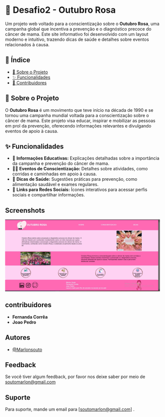 # 🌸 Desafio2 - Outubro Rosa

Um projeto web voltado para a conscientização sobre o **Outubro Rosa**, uma campanha global que incentiva a prevenção e o diagnóstico precoce do câncer de mama. Este site informativo foi desenvolvido com um layout moderno e intuitivo, trazendo dicas de saúde e detalhes sobre eventos relacionados à causa. 

## 📑 Índice
- [📖 Sobre o Projeto](#-sobre-o-projeto)
- [✨ Funcionalidades](#-funcionalidades)
- [👥 Contribuidores](#-contribuidores)


## 📖 Sobre o Projeto

O **Outubro Rosa** é um movimento que teve início na década de 1990 e se tornou uma campanha mundial voltada para a conscientização sobre o câncer de mama. Este projeto visa educar, inspirar e mobilizar as pessoas em prol da prevenção, oferecendo informações relevantes e divulgando eventos de apoio à causa.

## ✨ Funcionalidades

- 📝 **Informações Educativas:** Explicações detalhadas sobre a importância da campanha e prevenção do câncer de mama.
- 🏃‍♀️ **Eventos de Conscientização:** Detalhes sobre atividades, como corridas e caminhadas em apoio à causa.
- 🍏 **Dicas de Saúde:** Sugestões práticas para prevenção, como alimentação saudável e exames regulares.
- 🔗 **Links para Redes Sociais:** Ícones interativos para acessar perfis sociais e compartilhar informações.

## Screenshots

![App Screenshot](https://github.com/Marlonsouto/Desafio_2_VNW/blob/main/img/outubro-rosa%20print.jpeg)


## contribuidores

- **Fernanda Corrêa** 
- **Joao Pedro**
## Autores

- [@Marlonsouto](https://github.com/Marlonsouto)


## Feedback

Se você tiver algum feedback, por favor nos deixe saber por meio de soutomarlon@gmail.com


## Suporte

Para suporte, mande um email para [soutomarlon@gmail.com] .

